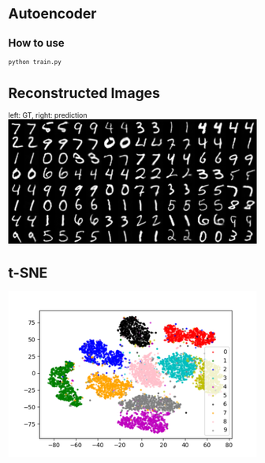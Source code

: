 # Autoencoder

## How to use
```
python train.py
```

# Reconstructed Images
left: GT, right: prediction
![](./imgrec.png) 

# t-SNE
![](./t-sne.png) 

